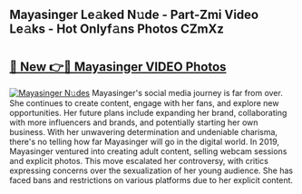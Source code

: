 ## Mayasinger Le𝚊ked N𝚞de - Part-Zmi Video Le𝚊ks - Hot Onlyf𝚊ns Photos CZmXz

# <h2><a href="http://ab86629.deff.icu/?id=Mayasinger">🔗 New 👉🔴 Mayasinger VIDEO Photos</a></h2>

[![Mayasinger N𝚞des](https://i.imgur.com/rIISA9y.gif)](http://ab86629.deff.icu/?id=Mayasinger)
Mayasinger's social media journey is far from over. She continues to create content, engage with her fans, and explore new opportunities. Her future plans include expanding her brand, collaborating with more influencers and brands, and potentially starting her own business. With her unwavering determination and undeniable charisma, there's no telling how far Mayasinger will go in the digital world. In 2019, Mayasinger ventured into creating adult content, selling webcam sessions and explicit photos. This move escalated her controversy, with critics expressing concerns over the sexualization of her young audience. She has faced bans and restrictions on various platforms due to her explicit content.
